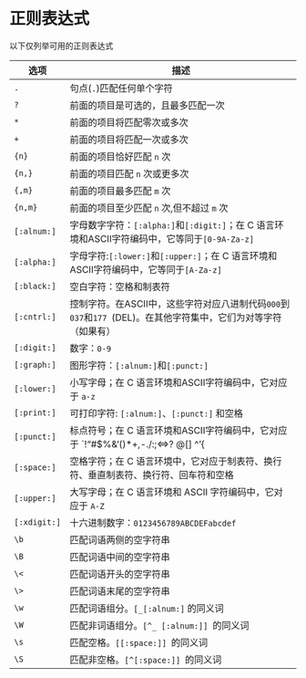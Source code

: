# 正则表达式

以下仅列举可用的正则表达式

| 选项         | 描述                                                         |
| ------------ | ------------------------------------------------------------ |
| `.`          | 句点(`.`)匹配任何单个字符                                    |
| `?`          | 前面的项目是可选的，且最多匹配一次                           |
| `*`          | 前面的项目将匹配零次或多次                                   |
| `+`          | 前面的项目将匹配一次或多次                                   |
| `{n}`        | 前面的项目恰好匹配 `n` 次                                    |
| `{n,}`       | 前面的项目匹配 `n` 次或更多次                                |
| `{,m}`       | 前面的项目最多匹配 `m` 次                                    |
| `{n,m}`      | 前面的项目至少匹配 `n` 次,但不超过 `m` 次                    |
| `[:alnum:]`  | 字母数字字符：`[:alpha:]`和`[:digit:]`；在 C 语言环境和ASCII字符编码中，它等同于`[0-9A-Za-z]` |
| `[:alpha:]`  | 字母字符:`[:lower:]`和`[:upper:]`；在 C 语言环境和ASCII字符编码中，它等同于`[A-Za-z]` |
| `[:black:]`  | 空白字符：空格和制表符                                       |
| `[:cntrl:]`  | 控制字符。在ASCII中，这些字符对应八进制代码`000`到`037`和`177 `(DEL)。在其他字符集中，它们为对等字符（如果有） |
| `[:digit:]`  | 数字：`0-9`                                                  |
| `[:graph:]`  | 图形字符：`[:alnum:]`和`[:punct:]`                           |
| `[:lower:]`  | 小写字母；在 C 语言环境和ASCII字符编码中，它对应于 `a-z`     |
| `[:print:]`  | 可打印字符: `[:alnum:]`、`[:punct:]` 和空格                  |
| `[:punct:]`  | 标点符号；在 C 语言环境和ASCII字符编码中，它对应于 `!“#$%&‘()*+,-./:;<=>?  @[\] ^’{|} ~`。在其他字符集中，它们为对等字符（如果有） |
| `[:space:]`  | 空格字符；在 C 语言环境中，它对应于制表符、换行符、垂直制表符、换行符、回车符和空格 |
| `[:upper:]`  | 大写字母；在 C 语言环境和 ASCII 字符编码中，它对应于 `A-Z`   |
| `[:xdigit:]` | 十六进制数字：`0123456789ABCDEFabcdef`                       |
| `\b`         | 匹配词语两侧的空字符串                                       |
| `\B`         | 匹配词语中间的空字符串                                       |
| `\<`         | 匹配词语开头的空字符串                                       |
| `\>`         | 匹配词语末尾的空字符串                                       |
| `\w`         | 匹配词语组分。`[_[:alnum:]` 的同义词                         |
| `\W`         | 匹配非词语组分。`[^_ [:alnum:]] `的同义词                    |
| `\s`         | 匹配空格。`[[:space:]] `的同义词                             |
| `\S`         | 匹配非空格。`[^[:space:]] `的同义词                          |